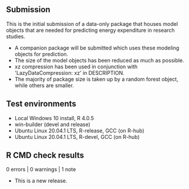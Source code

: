 ## Submission

This is the initial submission of a data-only package that houses model objects
that are needed for predicting energy expenditure in research studies.

* A companion package will be submitted which uses these modeling objects for prediction.
* The size of the model objects has been reduced as much as possible.
* xz compression has been used in conjunction with 'LazyDataCompression: xz' in DESCRIPTION.
* The majority of package size is taken up by a random forest object, while others are smaller.

## Test environments

* Local Windows 10 install, R 4.0.5
* win-builder (devel and release)
* Ubuntu Linux 20.04.1 LTS, R-release, GCC (on R-hub)
* Ubuntu Linux 20.04.1 LTS, R-devel, GCC (on R-hub)

## R CMD check results

0 errors | 0 warnings | 1 note

* This is a new release.
